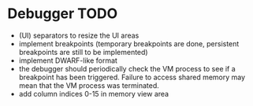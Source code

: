 # Debugger TODO

- (UI) separators to resize the UI areas
- implement breakpoints (temporary breakpoints are done, persistent breakpoints are still to be implemented)
- implement DWARF-like format
- the debugger should periodically check the VM process to see if a breakpoint has been triggered. Failure to access shared memory may mean that the VM process was terminated.
- add column indices 0-15 in memory view area

